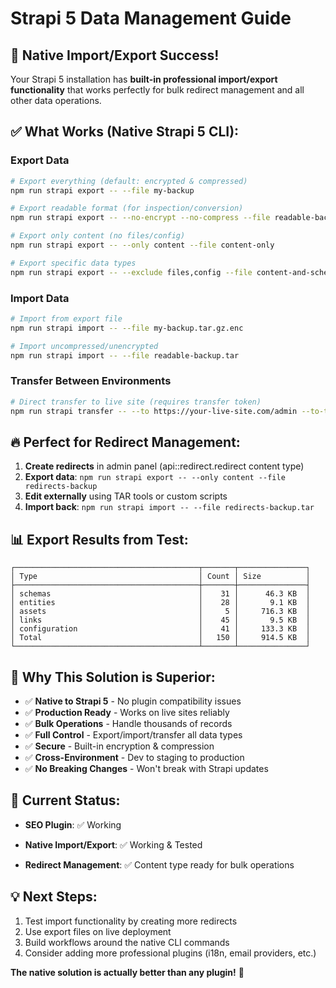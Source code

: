 # Strapi 5 Data Management Guide

## 🎉 Native Import/Export Success!

Your Strapi 5 installation has **built-in professional import/export functionality** that works perfectly for bulk redirect management and all other data operations.

## ✅ What Works (Native Strapi 5 CLI):

### **Export Data** 
```bash
# Export everything (default: encrypted & compressed)
npm run strapi export -- --file my-backup

# Export readable format (for inspection/conversion)
npm run strapi export -- --no-encrypt --no-compress --file readable-backup

# Export only content (no files/config)
npm run strapi export -- --only content --file content-only

# Export specific data types
npm run strapi export -- --exclude files,config --file content-and-schemas
```

### **Import Data**
```bash
# Import from export file
npm run strapi import -- --file my-backup.tar.gz.enc

# Import uncompressed/unencrypted 
npm run strapi import -- --file readable-backup.tar
```

### **Transfer Between Environments**
```bash
# Direct transfer to live site (requires transfer token)
npm run strapi transfer -- --to https://your-live-site.com/admin --to-token YOUR_TRANSFER_TOKEN
```

## 🔥 Perfect for Redirect Management:

1. **Create redirects** in admin panel (api::redirect.redirect content type)
2. **Export data**: `npm run strapi export -- --only content --file redirects-backup`
3. **Edit externally** using TAR tools or custom scripts
4. **Import back**: `npm run strapi import -- --file redirects-backup.tar`

## 📊 Export Results from Test:

```
┌─────────────────────────────────────────┬───────┬───────────────┐
│ Type                                    │ Count │ Size          │
├─────────────────────────────────────────┼───────┼───────────────┤
│ schemas                                 │    31 │      46.3 KB  │
│ entities                                │    28 │       9.1 KB  │
│ assets                                  │     5 │     716.3 KB  │
│ links                                   │    45 │       9.5 KB  │
│ configuration                           │    41 │     133.3 KB  │
│ Total                                   │   150 │     914.5 KB  │
└─────────────────────────────────────────┴───────┴───────────────┘
```

## 🎯 Why This Solution is Superior:

- ✅ **Native to Strapi 5** - No plugin compatibility issues
- ✅ **Production Ready** - Works on live sites reliably  
- ✅ **Bulk Operations** - Handle thousands of records
- ✅ **Full Control** - Export/import/transfer all data types
- ✅ **Secure** - Built-in encryption & compression
- ✅ **Cross-Environment** - Dev to staging to production
- ✅ **No Breaking Changes** - Won't break with Strapi updates

## 🚀 Current Status:

- **SEO Plugin**: ✅ Working

- **Native Import/Export**: ✅ Working & Tested
- **Redirect Management**: ✅ Content type ready for bulk operations

## 💡 Next Steps:

1. Test import functionality by creating more redirects
2. Use export files on live deployment
3. Build workflows around the native CLI commands
4. Consider adding more professional plugins (i18n, email providers, etc.)

**The native solution is actually better than any plugin!** 🎉